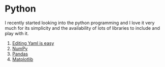 # Python
I recently started looking into the python programming and I love it very much for its simplicity and the availability of lots of libraries to include and play with it.

1. [Editing Yaml is easy](PyYaml.md)
2. [NumPy](NumPy.md)
3. [Pandas](Pandas.md)
4. [Matplotlib](Matplotlib.md)